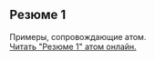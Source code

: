 ## Резюме 1

Примеры, сопровождающие атом.  
[Читать "Резюме 1" атом онлайн.](https://stepik.org/lesson/104314/step/1)